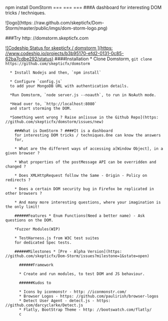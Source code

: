 npm install DomStorm
  === === === ###A dashboard
for interesting DOM tricks / techniques.

![logo](https: //raw.github.com/skepticfx/Dom-Storm/master/public/imgs/dom-storm-logo.png)

  ###Try http: //domstorm.skepticfx.com

  [![Codeship Status
      for skepticfx / domstorm
    ](https: //www.codeship.io/projects/b3b95170-efd2-0131-0c85-62ba7cdbe292/status)](https://www.codeship.io/projects/27071)
      ####Installation * Clone Domstorm, `git clone https://github.com/skepticfx/domstorm`

      * Install Nodejs and then, `npm install`

      * Configure `config.js`
      to add your MongoDB URL with authentication details.

      *Run Domstorm, `node server.js --noauth`, to run in NoAuth mode.

      *Head over to, `http://localhost:8080`
      and start storming the DOM.

      *Something went wrong ? Raise an[issue in the Github Repo](https: //github.com/skepticfx/domstorm/issues/new)

        ###What is DomStorm ? ####It is a dashboard
        for interesting DOM tricks / techniques.One can know the answers
        for,

        * What are the different ways of accessing a[Window Object], in a given browser ?

        * What properties of the postMessage API can be overridden and changed ?

        * Does XMLHttpRequest follow the Same - Origin - Policy on redirects ?

        * Does a certain DOM security bug in Firefox be replicated in other browsers ?

        * And many more interesting questions, where your imagination is the only limit!

        ######Features * Enum Functions(Need a better name) - Ask questions on the DOM.

        *Fuzzer Modules(WIP)

        * TestHarness.js from W3C test suites
        for dedicated Spec tests.

        ######Milestones * [Pre - Alpha Version](https: //github.com/skepticfx/Dom-Storm/issues?milestone=1&state=open)

          ######Framework

          * Create and run modules, to test DOM and JS behaviour.

          ######Kudos to

          * Icons by iconmonstr - http: //iconmonstr.com/
          * Browser Logos - https: //github.com/paulirish/browser-logos
          * Detect User Agent - detect.js - https: //github.com/darcyclarke/Detect.js
          * Flatly, BootStrap Theme - http: //bootswatch.com/flatly/
          c